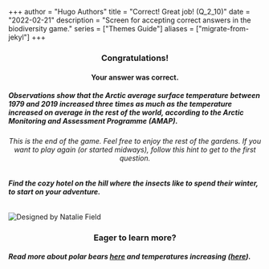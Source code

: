 +++
author = "Hugo Authors"
title = "Correct! Great job! (Q_2_10)"
date = "2022-02-21"
description = "Screen for accepting correct answers in the biodiversity game."
series = ["Themes Guide"]
aliases = ["migrate-from-jekyl"]
+++

### <center> Congratulations! </center>
#### <center> Your answer was correct. 
##### Observations show that the Arctic average surface temperature between 1979 and 2019 increased three times as much as the temperature increased on average in the rest of the world, according to the Arctic Monitoring and Assessment Programme (AMAP).  </center>


###### <center> This is the end of the game. Feel free to enjoy the rest of the gardens. If you want to play again (or started midways), follow this hint to get to the first question. </center>
###### **Find the cozy hotel on the hill where the insects like to spend their winter, to start on your adventure.**


![Designed by Natalie Field](/img/north-pole.jpg)

### <center> Eager to learn more? </center>

##### Read more about polar bears [here](https://www.wwf.no/dyreleksikon/isbj%C3%B8rn) and temperatures increasing ([here](https://public.wmo.int/en/media/news/arctic-assessment-report-shows-faster-rate-of-warming#:~:text=New%20observations%20show%20that%20the,and%20Assessment%20Programme%20(AMAP))).